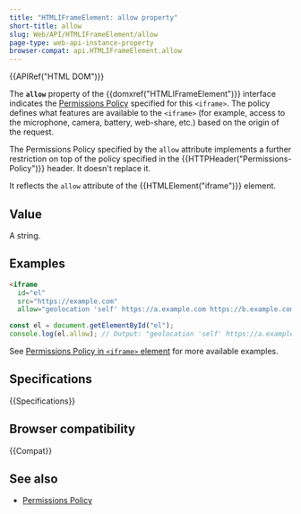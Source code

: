 ```yaml
---
title: "HTMLIFrameElement: allow property"
short-title: allow
slug: Web/API/HTMLIFrameElement/allow
page-type: web-api-instance-property
browser-compat: api.HTMLIFrameElement.allow
---
```


{{APIRef("HTML DOM")}}

The **`allow`** property of the {{domxref("HTMLIFrameElement")}} interface indicates the [Permissions Policy](/en-US/docs/Web/HTTP/Permissions_Policy) specified for this `<iframe>`. The policy defines what features are available to the `<iframe>` (for example, access to the microphone, camera, battery, web-share, etc.) based on the origin of the request.

The Permissions Policy specified by the `allow` attribute implements a further restriction on top of the policy specified in the {{HTTPHeader("Permissions-Policy")}} header. It doesn't replace it.

It reflects the `allow` attribute of the {{HTMLElement("iframe")}} element.

## Value

A string.

## Examples

```html
<iframe
  id="el"
  src="https://example.com"
  allow="geolocation 'self' https://a.example.com https://b.example.com; fullscreen 'none'"></iframe>
```

```js
const el = document.getElementById("el");
console.log(el.allow); // Output: "geolocation 'self' https://a.example.com https://b.example.com; fullscreen 'none'"
```

See [Permissions Policy in `<iframe>` element](/en-US/docs/Web/HTTP/Permissions_Policy#iframe_syntax) for more available examples.

## Specifications

{{Specifications}}

## Browser compatibility

{{Compat}}

## See also

- [Permissions Policy](/en-US/docs/Web/HTTP/Permissions_Policy)
